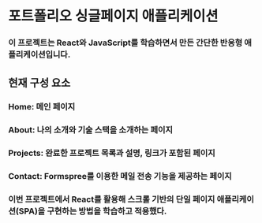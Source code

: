 # 포트폴리오 싱글페이지 애플리케이션
### 이 프로젝트는 React와 JavaScript를 학습하면서 만든 간단한 반응형 애플리케이션입니다. 

## 현재 구성 요소
### Home: 메인 페이지
### About: 나의 소개와 기술 스택을 소개하는 페이지
### Projects: 완료한 프로젝트 목록과 설명, 링크가 포함된 페이지
### Contact: Formspree를 이용한 메일 전송 기능을 제공하는 페이지

### 이번 프로젝트에서 React를 활용해 스크롤 기반의 단일 페이지 애플리케이션(SPA)을 구현하는 방법을 학습하고 적용했다. 